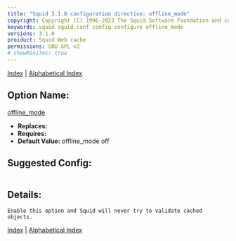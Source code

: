 ```yaml
---
title: "Squid 3.1.0 configuration directive: offline_mode"
copyright: Copyright (C) 1996-2023 The Squid Software Foundation and contributors
keywords: squid squid.conf config configure offline_mode
versions: 3.1.0
proiduct: Squid Web cache
permissions: GNU GPL v2
# showMiniToc: true
---
```

[Index](index#toc_offline_mode) | [Alphabetical Index](index_all#toc_offline_mode)

## Option Name:
[offline_mode](#offline_mode)
 * **Replaces:** 
 * **Requires:** 
 * **Default Value:** offline_mode off


## Suggested Config:
```plaintext

```

## Details:

	Enable this option and Squid will never try to validate cached
	objects.



[Index](index#toc_offline_mode) | [Alphabetical Index](index_all#toc_offline_mode)

